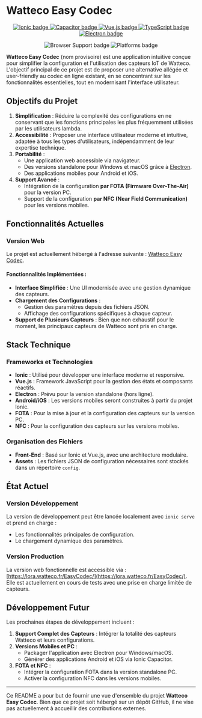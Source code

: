 # Watteco Easy Codec

<p align="center">
    <a href="https://ionicframework.com/" target="_blank">
        <img alt="Ionic badge" title="Built with Ionic" src="https://img.shields.io/badge/Ionic-3880FF?style=for-the-badge&logo=ionic&logoColor=white"/>
    </a>
    <a href="https://capacitorjs.com/" target="_blank">
        <img alt="Capacitor badge" title="Built with Capacitor" src="https://img.shields.io/badge/Capacitor-119EFF?style=for-the-badge&logo=capacitor&logoColor=white"/>
    </a>
    <a href="https://vuejs.org/" target="_blank">
        <img alt="Vue.js badge" title="Built with Vue.js" src="https://img.shields.io/badge/Vue.js-42b883?style=for-the-badge&logo=vue.js&logoColor=white"/>
    </a>
    <a href="https://www.typescriptlang.org/" target="_blank">
        <img alt="TypeScript badge" title="Built with TypeScript" src="https://img.shields.io/badge/TypeScript-3178C6?style=for-the-badge&logo=typescript&logoColor=white"/>
    </a>
    <a href="https://electronjs.org/" target="_blank">
        <img alt="Electron badge" title="Built with Electron!" src="https://img.shields.io/badge/Electron-4E44B6?style=for-the-badge&logo=electron&logoColor=white"/>
    </a>
</p>
<p align="center">
    <img alt="Browser Support badge" title="Works in all modern browsers" src="https://img.shields.io/badge/browser-modern-brightgreen?style=for-the-badge&logo=googlechrome&logoColor=white"/>
    <img alt="Platforms badge" title="Available on Web, Android, and iOS" src="https://img.shields.io/badge/platforms-Web%20|%20Android%20|%20iOS-orange?style=for-the-badge&logo=ionic"/>
</p>


**Watteco Easy Codec** (nom provisoire) est une application intuitive conçue pour simplifier la configuration et l'utilisation des capteurs IoT de Watteco. L'objectif principal de ce projet est de proposer une alternative allégée et user-friendly au codec en ligne existant, en se concentrant sur les fonctionnalités essentielles, tout en modernisant l'interface utilisateur.

## Objectifs du Projet

1. **Simplification** : Réduire la complexité des configurations en ne conservant que les fonctions principales les plus fréquemment utilisées par les utilisateurs lambda.
2. **Accessibilité** : Proposer une interface utilisateur moderne et intuitive, adaptée à tous les types d'utilisateurs, indépendamment de leur expertise technique.
3. **Portabilité** :
   - Une application web accessible via navigateur.
   - Des versions standalone pour Windows et macOS grâce à [Electron](https://www.electronjs.org/).
   - Des applications mobiles pour Android et iOS.
4. **Support Avancé** :
   - Intégration de la configuration **par FOTA (Firmware Over-The-Air)** pour la version PC.
   - Support de la configuration **par NFC (Near Field Communication)** pour les versions mobiles.

## Fonctionnalités Actuelles

### Version Web
Le projet est actuellement hébergé à l'adresse suivante : [Watteco Easy Codec](https://lora.watteco.fr/EasyCodec/).

#### Fonctionnalités Implémentées :
- **Interface Simplifiée** : Une UI modernisée avec une gestion dynamique des capteurs.
- **Chargement des Configurations** : 
  - Gestion des paramètres depuis des fichiers JSON.
  - Affichage des configurations spécifiques à chaque capteur.
- **Support de Plusieurs Capteurs** : Bien que non exhaustif pour le moment, les principaux capteurs de Watteco sont pris en charge.

## Stack Technique

### Frameworks et Technologies
- **Ionic** : Utilisé pour développer une interface moderne et responsive.
- **Vue.js** : Framework JavaScript pour la gestion des états et composants réactifs.
- **Electron** : Prévu pour la version standalone (hors ligne).
- **Android/iOS** : Les versions mobiles seront construites à partir du projet Ionic.
- **FOTA** : Pour la mise à jour et la configuration des capteurs sur la version PC.
- **NFC** : Pour la configuration des capteurs sur les versions mobiles.

### Organisation des Fichiers
- **Front-End** : Basé sur Ionic et Vue.js, avec une architecture modulaire.
- **Assets** : Les fichiers JSON de configuration nécessaires sont stockés dans un répertoire `config`.

## État Actuel

### Version Développement
La version de développement peut être lancée localement avec `ionic serve` et prend en charge :
- Les fonctionnalités principales de configuration.
- Le chargement dynamique des paramètres.

### Version Production
La version web fonctionnelle est accessible via : [https://lora.watteco.fr/EasyCodec/](https://lora.watteco.fr/EasyCodec/). Elle est actuellement en cours de tests avec une prise en charge limitée de capteurs.

## Développement Futur

Les prochaines étapes de développement incluent :
1. **Support Complet des Capteurs** : Intégrer la totalité des capteurs Watteco et leurs configurations.
2. **Versions Mobiles et PC** : 
   - Packager l'application avec Electron pour Windows/macOS.
   - Générer des applications Android et iOS via Ionic Capacitor.
3. **FOTA et NFC** :
   - Intégrer la configuration FOTA dans la version standalone PC.
   - Activer la configuration NFC dans les versions mobiles.

---

Ce README a pour but de fournir une vue d'ensemble du projet **Watteco Easy Codec**. Bien que ce projet soit hébergé sur un dépôt GitHub, il ne vise pas actuellement à accueillir des contributions externes.

